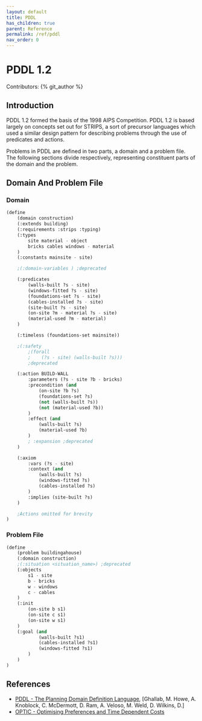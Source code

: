 ```yaml
---
layout: default
title: PDDL
has_children: true
parent: Reference
permalink: /ref/pddl
nav_order: 0
---
```


# PDDL 1.2

Contributors: {% git_author %}

## Introduction

PDDL 1.2 formed the basis of the 1998 AIPS Competition. PDDL 1.2 is based largely on concepts set out for STRIPS, a sort of precursor languages which used a similar design pattern for describing problems through the use of predicates and actions.

Problems in PDDL are defined in two parts, a domain and a problem file. The following sections divide respectively, representing constituent parts of the domain and the problem.

## Domain And Problem File

### Domain

```cl
(define
    (domain construction)
    (:extends building)
    (:requirements :strips :typing)
    (:types
        site material - object
        bricks cables windows - material
    )
    (:constants mainsite - site)

    ;(:domain-variables ) ;deprecated

    (:predicates
        (walls-built ?s - site)
        (windows-fitted ?s - site)
        (foundations-set ?s - site)
        (cables-installed ?s - site)
        (site-built ?s - site)
        (on-site ?m - material ?s - site)
        (material-used ?m - material)
    )

    (:timeless (foundations-set mainsite))

    ;(:safety
        ;(forall
        ;    (?s - site) (walls-built ?s)))
        ;deprecated

    (:action BUILD-WALL
        :parameters (?s - site ?b - bricks)
        :precondition (and
            (on-site ?b ?s)
            (foundations-set ?s)
            (not (walls-built ?s))
            (not (material-used ?b))
        )
        :effect (and
            (walls-built ?s)
            (material-used ?b)
        )
        ; :expansion ;deprecated
    )

    (:axiom
        :vars (?s - site)
        :context (and
            (walls-built ?s)
            (windows-fitted ?s)
            (cables-installed ?s)
        )
        :implies (site-built ?s)
    )

    ;Actions omitted for brevity
)
```

### Problem File

```cl
(define
    (problem buildingahouse)
    (:domain construction)
    ;(:situation <situation_name>) ;deprecated
    (:objects
        s1 - site
        b - bricks
        w - windows
        c - cables
    )
    (:init
        (on-site b s1)
        (on-site c s1)
        (on-site w s1)
    )
    (:goal (and
            (walls-built ?s1)
            (cables-installed ?s1)
            (windows-fitted ?s1)
        )
    )
)
```

## References

- [PDDL - The Planning Domain Definition Language](http://www.cs.cmu.edu/~mmv/planning/readings/98aips-PDDL.pdf), [Ghallab, M. Howe, A. Knoblock, C. McDermott, D. Ram, A. Veloso, M. Weld, D. Wilkins, D.]
- [OPTIC - Optimising Preferences and Time Dependent Costs](https://nms.kcl.ac.uk/planning/software/optic.html)